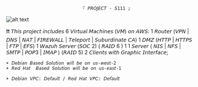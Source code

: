                                 『 𝘗𝘙𝘖𝘑𝘌𝘊𝘛 - 𝘚111 』

![alt text](https://i.imgur.com/EAyB6Rt.png)
   
   
   ❗❗ 𝘛𝘩𝘪𝘴 𝘱𝘳𝘰𝘫𝘦𝘤𝘵 𝘪𝘯𝘤𝘭𝘶𝘥𝘦𝘴 6 𝘝𝘪𝘳𝘵𝘶𝘢𝘭 𝘔𝘢𝘤𝘩𝘪𝘯𝘦𝘴 (𝘝𝘔) 𝘰𝘯 𝘈𝘞𝘚:
       1 𝘙𝘰𝘶𝘵𝘦𝘳 (𝘝𝘗𝘕 | 𝘋𝘕𝘚 | 𝘕𝘈𝘛 | 𝘍𝘐𝘙𝘌𝘞𝘈𝘓𝘓 | 𝘛𝘦𝘭𝘦𝘱𝘰𝘳𝘵 | 𝘚𝘶𝘣𝘶𝘳𝘥𝘪𝘯𝘢𝘵𝘦 𝘊𝘈)
       1 𝘋𝘔𝘡 (𝘏𝘛𝘛𝘗 | 𝘏𝘛𝘛𝘗𝘚 | 𝘍𝘛𝘗 | 𝘌𝘍𝘚)
       1 𝘞𝘢𝘻𝘶𝘩 𝘚𝘦𝘳𝘷𝘦𝘳 (𝘚𝘖𝘊 2) ( 𝘙𝘈𝘐𝘋 6 )
1      1 𝘚𝘦𝘳𝘷𝘦𝘳 ( 𝘕𝘐𝘚 | 𝘕𝘍𝘚 | 𝘚𝘔𝘛𝘗 | 𝘗𝘖𝘗3 | 𝘐𝘔𝘈𝘗 ) (𝘙𝘈𝘐𝘋 5)
2      𝘊𝘭𝘪𝘦𝘯𝘵𝘴 𝘸𝘪𝘵𝘩 𝘎𝘳𝘢𝘱𝘩𝘪𝘤 𝘐𝘯𝘵𝘦𝘳𝘧𝘢𝘤𝘦;

    ➤ 𝘋𝘦𝘣𝘪𝘢𝘯 𝘉𝘢𝘴𝘦𝘥 𝘚𝘰𝘭𝘶𝘵𝘪𝘰𝘯 𝘸𝘪𝘭𝘭 𝘣𝘦 𝘰𝘯 𝘶𝘴-𝘸𝘦𝘴𝘵-2
    ➤ 𝘙𝘦𝘥 𝘏𝘢𝘵  𝘉𝘢𝘴𝘦𝘥 𝘚𝘰𝘭𝘶𝘵𝘪𝘰𝘯 𝘸𝘪𝘭𝘭 𝘣𝘦 𝘰𝘯 𝘶𝘴-𝘦𝘢𝘴𝘵-1
    
    ➤ 𝘋𝘦𝘣𝘪𝘢𝘯 𝘝𝘗𝘊: 𝘋𝘦𝘧𝘢𝘶𝘭𝘵 / 𝘙𝘦𝘥 𝘏𝘢𝘵 𝘝𝘗𝘊: 𝘋𝘦𝘧𝘢𝘶𝘭𝘵
